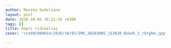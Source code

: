```yaml
---
author: Monika Godelienė
layout: post
date: 2020-10-05 16:21:59 +0300
tags: []
title: Kepti ridikėliai
cover: "/v1601904014/2020/10/05/IMG_20201005_153638_Bokeh_2_rktgkm.jpg"

---
```


